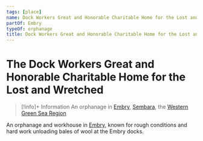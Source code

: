 ```yaml
---
tags: [place]
name: Dock Workers Great and Honorable Charitable Home for the Lost and Wretched
partOf: Embry
typeOf: orphanage
title: Dock Workers Great and Honorable Charitable Home for the Lost and Wretched
---
```


# The Dock Workers Great and Honorable Charitable Home for the Lost and Wretched
>[!info]+ Information
> An  orphanage in [Embry](<./embry.md>), [Sembara](<../sembara.md>), the [Western Green Sea Region](<../../../western-green-sea/western-green-sea-region.md>)

An orphanage and workhouse in [Embry](<./embry.md>), known for rough conditions and hard work unloading bales of wool at the Embry docks.